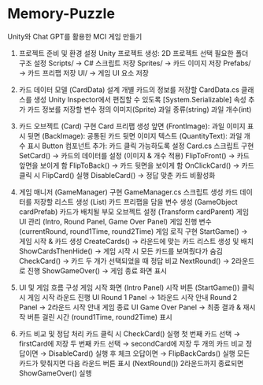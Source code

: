 # Memory-Puzzle
Unity와 Chat GPT를 활용한 MCI 게임 만들기

1. 프로젝트 준비 및 환경 설정 Unity 프로젝트 생성: 2D 프로젝트 선택 필요한 폴더 구조 설정 Scripts/ → C# 스크립트 저장 Sprites/ → 카드 이미지 저장 Prefabs/ → 카드 프리팹 저장 UI/ → 게임 UI 요소 저장

2. 카드 데이터 모델 (CardData) 설계 개별 카드의 정보를 저장할 CardData.cs 클래스를 생성 Unity Inspector에서 편집할 수 있도록 [System.Serializable] 속성 추가 카드 정보를 저장할 변수 정의 이미지(Sprite) 과일 종류(string) 과일 개수(int)

3. 카드 오브젝트 (Card) 구현 Card 프리팹 생성 앞면 (FrontImage): 과일 이미지 표시 뒷면 (BackImage): 공통된 카드 뒷면 이미지 텍스트 (QuantityText): 과일 개수 표시 Button 컴포넌트 추가: 카드 클릭 가능하도록 설정
Card.cs 스크립트 구현 SetCard() → 카드의 데이터를 설정 (이미지 & 개수 적용) FlipToFront() → 카드 앞면을 보이게 함 FlipToBack() → 카드 뒷면을 보이게 함 OnClickCard() → 카드 클릭 시 FlipCard() 실행 DisableCard() → 정답 맞춘 카드 비활성화

4. 게임 매니저 (GameManager) 구현 GameManager.cs 스크립트 생성 카드 데이터를 저장할 리스트 생성 (List) 카드 프리팹을 담을 변수 생성 (GameObject cardPrefab) 카드가 배치될 부모 오브젝트 설정 (Transform cardParent) 게임 UI 관리 (Intro, Round Panel, Game Over Panel) 게임 진행 변수 (currentRound, round1Time, round2Time)
게임 로직 구현 StartGame() → 게임 시작 & 카드 생성 CreateCards() → 라운드에 맞는 카드 리스트 생성 및 배치 ShowCardsThenHide() → 게임 시작 시 모든 카드를 보여줬다가 숨김 CheckCard() → 카드 두 개가 선택되었을 때 정답 비교 NextRound() → 2라운드로 진행 ShowGameOver() → 게임 종료 화면 표시

5. UI 및 게임 흐름 구성 게임 시작 화면 (Intro Panel) 시작 버튼 (StartGame()) 클릭 시 게임 시작
라운드 진행 UI Round 1 Panel → 1라운드 시작 안내 Round 2 Panel → 2라운드 시작 안내
게임 종료 UI Game Over Panel → 최종 결과 & 재시작 버튼 걸린 시간 (round1Time, round2Time) 표시

6. 카드 비교 및 정답 처리 카드 클릭 시 CheckCard() 실행 첫 번째 카드 선택 → firstCard에 저장 두 번째 카드 선택 → secondCard에 저장 두 개의 카드 비교 정답이면 → DisableCard() 실행 후 체크 오답이면 → FlipBackCards() 실행
모든 카드가 맞춰지면 다음 라운드 버튼 표시 (NextRound())
2라운드까지 종료되면 ShowGameOver() 실행
